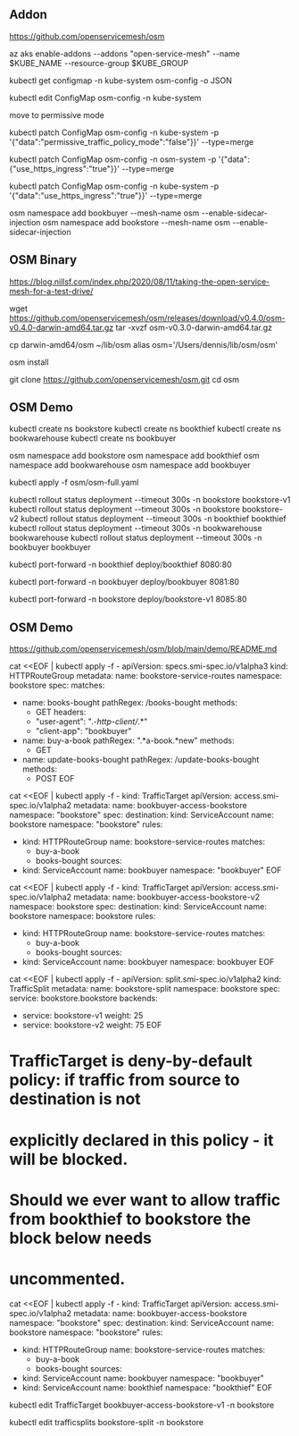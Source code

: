 ## Addon
https://github.com/openservicemesh/osm

az aks enable-addons --addons "open-service-mesh" --name $KUBE_NAME --resource-group $KUBE_GROUP 

kubectl get configmap -n kube-system osm-config -o JSON

kubectl edit ConfigMap osm-config -n kube-system

move to permissive mode


kubectl patch ConfigMap osm-config -n kube-system -p '{"data":"permissive_traffic_policy_mode":"false"}}' --type=merge  

kubectl patch ConfigMap osm-config -n osm-system -p '{"data":{"use_https_ingress":"true"}}' --type=merge


kubectl patch ConfigMap osm-config -n kube-system -p '{"data":"use_https_ingress":"true"}}' --type=merge  


osm namespace add bookbuyer --mesh-name osm --enable-sidecar-injection 
osm namespace add bookstore --mesh-name osm --enable-sidecar-injection 

## OSM Binary

https://blog.nillsf.com/index.php/2020/08/11/taking-the-open-service-mesh-for-a-test-drive/


wget https://github.com/openservicemesh/osm/releases/download/v0.4.0/osm-v0.4.0-darwin-amd64.tar.gz
tar -xvzf osm-v0.3.0-darwin-amd64.tar.gz

cp darwin-amd64/osm ~/lib/osm 
alias osm='/Users/dennis/lib/osm/osm' 


osm install


git clone https://github.com/openservicemesh/osm.git
cd osm

## OSM Demo

kubectl create ns bookstore
kubectl create ns bookthief 
kubectl create ns bookwarehouse 
kubectl create ns bookbuyer

osm namespace add bookstore
osm namespace add bookthief
osm namespace add bookwarehouse
osm namespace add bookbuyer


kubectl apply -f osm/osm-full.yaml

kubectl rollout status deployment --timeout 300s -n bookstore bookstore-v1
kubectl rollout status deployment --timeout 300s -n bookstore bookstore-v2
kubectl rollout status deployment --timeout 300s -n bookthief bookthief
kubectl rollout status deployment --timeout 300s -n bookwarehouse bookwarehouse
kubectl rollout status deployment --timeout 300s -n bookbuyer bookbuyer

kubectl port-forward -n bookthief deploy/bookthief 8080:80

kubectl port-forward -n bookbuyer deploy/bookbuyer 8081:80

kubectl port-forward -n bookstore deploy/bookstore-v1 8085:80

## OSM Demo

https://github.com/openservicemesh/osm/blob/main/demo/README.md

cat <<EOF | kubectl apply -f -
apiVersion: specs.smi-spec.io/v1alpha3 
kind: HTTPRouteGroup 
metadata: 
  name: bookstore-service-routes 
  namespace: bookstore 
spec: 
  matches: 
  - name: books-bought 
    pathRegex: /books-bought 
    methods: 
    - GET 
    headers: 
    - "user-agent": ".*-http-client/*.*" 
    - "client-app": "bookbuyer" 
  - name: buy-a-book 
    pathRegex: ".*a-book.*new" 
    methods: 
    - GET 
  - name: update-books-bought 
    pathRegex: /update-books-bought 
    methods: 
    - POST 
EOF


cat <<EOF | kubectl apply -f -
kind: TrafficTarget
apiVersion: access.smi-spec.io/v1alpha2
metadata:
  name: bookbuyer-access-bookstore
  namespace: "bookstore"
spec:
  destination:
    kind: ServiceAccount
    name: bookstore
    namespace: "bookstore"
  rules:
  - kind: HTTPRouteGroup
    name: bookstore-service-routes
    matches:
    - buy-a-book
    - books-bought
  sources:
  - kind: ServiceAccount
    name: bookbuyer
    namespace: "bookbuyer"
EOF

cat <<EOF | kubectl apply -f -
kind: TrafficTarget
apiVersion: access.smi-spec.io/v1alpha2
metadata:
  name: bookbuyer-access-bookstore-v2
  namespace: bookstore
spec:
  destination:
    kind: ServiceAccount
    name: bookstore
    namespace: bookstore
  rules:
  - kind: HTTPRouteGroup
    name: bookstore-service-routes
    matches:
    - buy-a-book
    - books-bought
  sources:
  - kind: ServiceAccount
    name: bookbuyer
    namespace: bookbuyer
EOF

cat <<EOF | kubectl apply -f -
apiVersion: split.smi-spec.io/v1alpha2 
kind: TrafficSplit 
metadata: 
  name: bookstore-split 
  namespace: bookstore 
spec: 
  service: bookstore.bookstore 
  backends: 
  - service: bookstore-v1 
    weight: 25 
  - service: bookstore-v2 
    weight: 75 
EOF

# TrafficTarget is deny-by-default policy: if traffic from source to destination is not
# explicitly declared in this policy - it will be blocked.
# Should we ever want to allow traffic from bookthief to bookstore the block below needs
# uncommented.

cat <<EOF | kubectl apply -f -
kind: TrafficTarget
apiVersion: access.smi-spec.io/v1alpha2
metadata:
  name: bookbuyer-access-bookstore
  namespace: "bookstore"
spec:
  destination:
    kind: ServiceAccount
    name: bookstore
    namespace: "bookstore"
  rules:
  - kind: HTTPRouteGroup
    name: bookstore-service-routes
    matches:
    - buy-a-book
    - books-bought
  sources:
  - kind: ServiceAccount
    name: bookbuyer
    namespace: "bookbuyer"
  - kind: ServiceAccount
    name: bookthief
    namespace: "bookthief"
EOF




kubectl edit TrafficTarget bookbuyer-access-bookstore-v1 -n bookstore

kubectl edit trafficsplits bookstore-split -n bookstore

